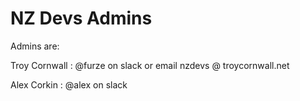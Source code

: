 # NZ Devs Admins

Admins are:

Troy Cornwall : @furze on slack or email nzdevs @ troycornwall.net

Alex Corkin : @alex on slack


